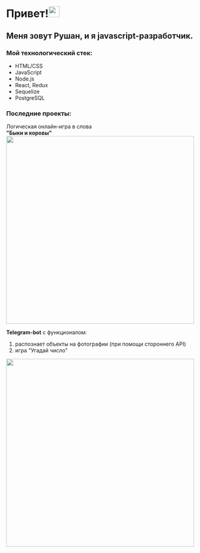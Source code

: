 # Привет!<img src="https://samafricaonline.com/sam_pay/public/assets/images/wave.gif" width="29px"/>


## Меня зовут Рушан, и я javascript-разработчик.

### Мой технологический стек:
* HTML/CSS
* JavaScript
* Node.js
* React, Redux
* Sequelize
* PostgreSQL

### Последние проекты:

Логическая онлайн-игра в слова <br>
**"Быки и коровы"**<br>
<img src="https://user-images.githubusercontent.com/95147567/158383588-935ed7b7-f7a1-4670-9c07-dffe8cdcec58.gif" width="500px"/>

**Telegram-bot** с функционалом:<br>
1. распознает объекты на фотографии (при помощи стороннего API)
2. игра "Угадай число"
<img src="https://user-images.githubusercontent.com/95147567/158379394-a77728db-e21c-49db-a03b-7134131b3bf9.gif" width="500px"/>
